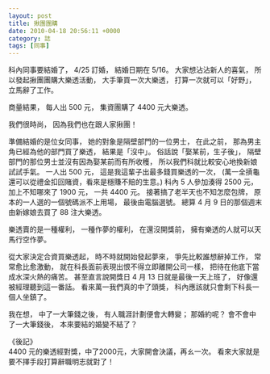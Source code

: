 ```yaml
---
layout: post
title: 揪團團購
date: 2010-04-18 20:56:11 +0000
category: 誌
tags: [同事]
---
```



科內同事要結婚了，
4/25 訂婚，
結婚日期在 5/16。
大家想沾沾新人的喜氣，
所以發起揪團團購大樂透活動，
大手筆買一次大樂透，
打算一次就可以「好野」，
立馬辭了工作。

商量結果，
每人出 500 元，
集資團購了 4400 元大樂透。

我們很時尚，
因為我們也在跟人家揪團！

準備結婚的是位女同事，
她的對象是隔壁部門的一位男士，
在此之前，
那為男主角已經為他的部門買了樂透，
結果是「沒中」。
俗話說「娶某前，生子後」，
隔壁部門的那位男士並沒有因為娶某前而有所收穫，
所以我們科就比較安心地換新娘試試手氣。
一人出 500 元，
這是我這輩子出最多錢買樂透的一次，
(萬一全摃龜還可以從禮金扣回賭資，看來是穩賺不賠的生意。)
科內 5 人參加湊得 2500 元，
加上不知哪來了 1900 元，
一共 4400 元。
接著搞了老半天也不知怎麼包牌，
原本的一人選的一個號碼派不上用場，
最後由電腦選號。
總算 4 月 9 日的那個週末由新嫁娘去買了 88 注大樂透。

樂透賣的是一種權利，
一種作夢的權利，
在還沒開獎前，
擁有樂透的人就可以天馬行空作夢。

從大家決定合資買樂透起，
時不時就開始發起夢來，
爭先比較誰想辭掉工作，
常常愈比愈激動，
就在科長面前表現出恨不得立即離開公司一樣，
把待在他底下當成水深火熱的痛苦。
甚至直言說開獎日 4 月 13 日就是最後一天上班了，
好像還被經理聽到這一番話。
看來萬一我們真的中了頭獎，
科內應該就只會剩下科長一個人坐鎮了。

我在想，
中了一大筆錢之後，
有人職涯計劃便會大轉變；
那婚約呢？
會不會中了一大筆錢後，
本來要結的婚變不結了？



《後記》<br />
4400 元的樂透經對獎，中了2000元，大家開會決議，再ㄠ一次。
看來大家就是要不擇手段打算辭職明志就對了！
